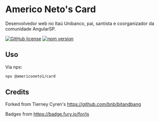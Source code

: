 # Americo Neto's Card

Desenvolvedor web no Itaú Unibanco, pai, santista e coorganizador da comunidade AngularSP.

[![GitHub license](https://img.shields.io/badge/license-MIT-blue.svg)](https://github.com/americoneto1/card/blob/master/LICENSE) 
[![npm version](https://badge.fury.io/js/%40americoneto1%2Fcard.svg)](https://www.npmjs.com/package/@americoneto1/card)

## Uso

Via npx:

```bash
npx @americoneto1/card
```

## Credits

Forked from Tierney Cyren's https://github.com/bnb/bitandbang

Badges from <https://badge.fury.io/for/js>
